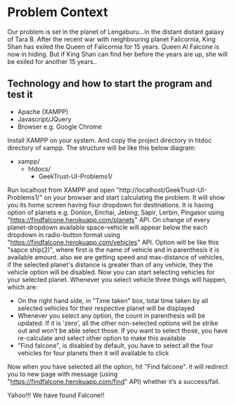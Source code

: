 
# Problem Context

Our problem is set in the planet of Lengaburu…in the distant distant galaxy of Tara B. After the recent war with neighbouring planet Falicornia, King Shan has exiled the Queen of Falicornia for 15 years.
Queen Al Falcone is now in hiding. But if King Shan can find her before the years are up, she will be exiled for another 15 years..

## Technology and how to start the program and test it

* Apache (XAMPP)
* Javascript/JQuery
* Browser e.g. Google Chrome

Install XAMPP on your system. And copy the project directory in htdoc directory of xampp. The structure will be like this below diagram:

* xampp/
	* htdocs/
		* GeekTrust-UI-Problems1/

 Run localhost from XAMPP and open "http://localhost/GeekTrust-UI-Problems1/" on your browser and start calculating the problem. It will show you its home screen having four dropdown for destinations. It is having option of planets e.g. Donlon, Enchai, Jebing, Sapir, Lerbin, Pingasor using "https://findfalcone.herokuapp.com/planets" API. On change of every planet-dropdown available space-vehicle will appear below the each dropdown in radio-button format using "https://findfalcone.herokuapp.com/vehicles" API. Option will be like this "sapce ship(2)", where first is the name of vehicle and in parenthesis it is available amount. also we are getting speed and max-distance of vehicles, if the selected planet's distance is greater than of any vehicle, they the vehicle option will be disabled. Now you can start selecting vehicles for your selected planet. Whenever you select vehicle three things will happen, which are:

* On the right hand side, in "Time taken" box, total time taken by all selected vehicles for their respective planet will be displayed
* Whenever you select any option, the count in parenthesis will be updated. If it is 'zero', all the other non-selected options will be strike out and won’t be able select those. If you want to select those, you have re-calculate and select other option to make this available
* "Find falcone", is disabled by default, you have to select all the four vehicles for four planets then it will available to click

Now when you have selected all the option, hit "Find falcone". it will redirect you to new page with message (using "https://findfalcone.herokuapp.com/find" API) whether it’s a success/fail. 

Yahoo!!! We have found Falcone!!
